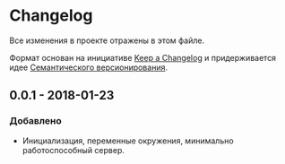# Changelog

Все изменения в проекте отражены в этом файле.

Формат основан на инициативе [Keep a Changelog](http://keepachangelog.com/ru/1.0.0/)
и придерживается идее [Семантического версионирования](http://semver.org/lang/ru/).

## 0.0.1 - 2018-01-23

### Добавлено

- Инициализация, переменные окружения, минимально работоспособный сервер.

